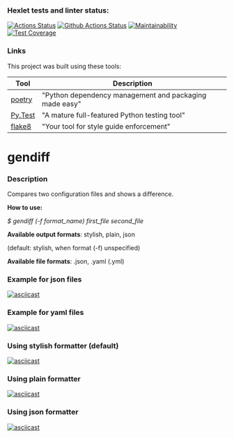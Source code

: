 ### Hexlet tests and linter status:
[![Actions Status](https://github.com/lt3-me/python-project-50/workflows/hexlet-check/badge.svg)](https://github.com/lt3-me/python-project-50/actions)
[![Github Actions Status](https://github.com/lt3-me/python-project-50/workflows/Python%20CI/badge.svg)](https://github.com/lt3-me/python-project-50/actions)
[![Maintainability](https://api.codeclimate.com/v1/badges/37a8e55a56ea1adc55ba/maintainability)](https://codeclimate.com/github/lt3-me/python-project-50/maintainability)
[![Test Coverage](https://api.codeclimate.com/v1/badges/37a8e55a56ea1adc55ba/test_coverage)](https://codeclimate.com/github/lt3-me/python-project-50/test_coverage)

### Links

This project was built using these tools:

| Tool                                                                        | Description                                             |
|-----------------------------------------------------------------------------|---------------------------------------------------------|
| [poetry](https://python-poetry.org/)                                        | "Python dependency management and packaging made easy"  |
| [Py.Test](https://pytest.org)                                               | "A mature full-featured Python testing tool"            |
| [flake8](https://flake8.pycqa.org/)                                         | "Your tool for style guide enforcement" |

# gendiff

### Description

Compares two configuration files and shows a difference.

**How to use:**

*$ gendiff (-f format_name) first_file second_file*

**Available output formats**: stylish, plain, json 

(default: stylish, when format (-f) unspecified)

**Available file formats**: .json, .yaml (.yml)

### Example for json files

[![asciicast](https://asciinema.org/a/f3HNKOu6MIBMaSFoJVIDdQHvy.svg)](https://asciinema.org/a/f3HNKOu6MIBMaSFoJVIDdQHvy)

### Example for yaml files

[![asciicast](https://asciinema.org/a/DC1KXHQqMxhjBVbruO7cZ4ZxZ.svg)](https://asciinema.org/a/DC1KXHQqMxhjBVbruO7cZ4ZxZ)

### Using stylish formatter (default)

[![asciicast](https://asciinema.org/a/NHjQ2mV4IvbyMWCIKmOzUDx19.svg)](https://asciinema.org/a/NHjQ2mV4IvbyMWCIKmOzUDx19)

### Using plain formatter

[![asciicast](https://asciinema.org/a/f16fwTbKiohK7vBHKlodNg9za.svg)](https://asciinema.org/a/f16fwTbKiohK7vBHKlodNg9za)

### Using json formatter

[![asciicast](https://asciinema.org/a/F60bg7AXeuMDQpwCAxWXNzBD5.svg)](https://asciinema.org/a/F60bg7AXeuMDQpwCAxWXNzBD5)